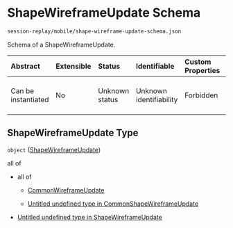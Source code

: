 # ShapeWireframeUpdate Schema

```txt
session-replay/mobile/shape-wireframe-update-schema.json
```

Schema of a ShapeWireframeUpdate.

| Abstract            | Extensible | Status         | Identifiable            | Custom Properties | Additional Properties | Access Restrictions | Defined In                                                                                                                   |
| :------------------ | :--------- | :------------- | :---------------------- | :---------------- | :-------------------- | :------------------ | :--------------------------------------------------------------------------------------------------------------------------- |
| Can be instantiated | No         | Unknown status | Unknown identifiability | Forbidden         | Allowed               | none                | [shape-wireframe-update-schema.json](../out/session-replay/mobile/shape-wireframe-update-schema.json "open original schema") |

## ShapeWireframeUpdate Type

`object` ([ShapeWireframeUpdate](shape-wireframe-update-schema.md))

all of

* all of

  * [CommonWireframeUpdate](_common-wireframe-update-schema.md "check type definition")

  * [Untitled undefined type in CommonShapeWireframeUpdate](_common-shape-wireframe-update-schema-allof-1.md "check type definition")

* [Untitled undefined type in ShapeWireframeUpdate](shape-wireframe-update-schema-allof-1.md "check type definition")
